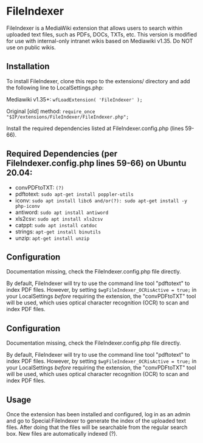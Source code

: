 # FileIndexer

FileIndexer is a MediaWiki extension that allows users to search within uploaded text files, such as PDFs, DOCs, TXTs, etc. This version is modified for use with internal-only intranet wikis based on Mediawiki v1.35. Do NOT use on public wikis.

## Installation

To install FileIndexer, clone this repo to the extensions/ directory and add the following line to LocalSettings.php:

Mediawiki v1.35+: ```wfLoadExtension( 'FileIndexer' );```
	
Original [old] method: ```require_once "$IP/extensions/FileIndexer/FileIndexer.php";```

Install the required dependencies listed at FileIndexer.config.php (lines 59-66).

## Required Dependencies (per FileIndexer.config.php lines 59-66) on Ubuntu 20.04:

 - convPDFtoTXT: ```(?)```
 - pdftotext: ```sudo apt-get install poppler-utils```
 - iconv: ```sudo apt install libc6 and/or(?): sudo apt-get install -y php-iconv```
 - antiword: ```sudo apt install antiword```
 - xls2csv: ```sudo apt install xls2csv```
 - catppt: ```sudo apt install catdoc```
 - strings: ```apt-get install binutils```
 - unzip: ```apt-get install unzip```
 
## Configuration

Documentation missing, check the FileIndexer.config.php file directly.

By default, FileIndexer will try to use the command line tool "pdftotext" to index PDF files. However, by setting `$wgFileIndexer_OCRisActive = true;` in your LocalSettings *before* requiring the extension, the "convPDFtoTXT" tool will be used, which uses optical character recognition (OCR) to scan and index PDF files.
 
## Configuration

Documentation missing, check the FileIndexer.config.php file directly.

By default, FileIndexer will try to use the command line tool "pdftotext" to index PDF files. However, by setting `$wgFileIndexer_OCRisActive = true;` in your LocalSettings *before* requiring the extension, the "convPDFtoTXT" tool will be used, which uses optical character recognition (OCR) to scan and index PDF files.

## Usage

Once the extension has been installed and configured, log in as an admin and go to Special:FileIndexer to generate the index of the uploaded text files. After doing that the files will be searchable from the regular search box. New files are automatically indexed (?).
